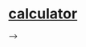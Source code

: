 # <a href="">calculator</a>

<!-- # References

<!-- 
<a href=""></a>
<br>
Repo: <a href=""></a>
<br><br>
--> -->
